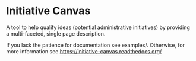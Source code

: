 # Initiative Canvas

A tool to help qualify ideas (potential administrative initiatives) by providing a multi-faceted, single page description.

If you lack the patience for documentation see examples/. Otherwise, for more information see https://initiative-canvas.readthedocs.org/